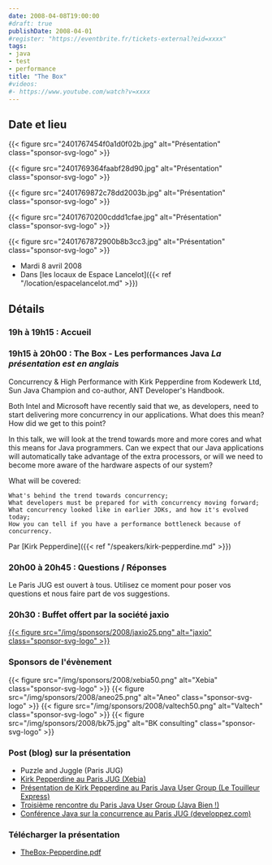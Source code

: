 ```yaml
---
date: 2008-04-08T19:00:00
#draft: true
publishDate: 2008-04-01
#register: "https://eventbrite.fr/tickets-external?eid=xxxx"
tags:
- java
- test
- performance
title: "The Box"
#videos: 
#- https://www.youtube.com/watch?v=xxxx
---
```


## Date et lieu


{{< figure src="2401767454f0a1d0f02b.jpg" alt="Présentation" class="sponsor-svg-logo" >}}

{{< figure src="2401769364faabf28d90.jpg" alt="Présentation" class="sponsor-svg-logo" >}}

{{< figure src="2401769872c78dd2003b.jpg" alt="Présentation" class="sponsor-svg-logo" >}}

{{< figure src="24017670200cddd1cfae.jpg" alt="Présentation" class="sponsor-svg-logo" >}}

{{< figure src="2401767872900b8b3cc3.jpg" alt="Présentation" class="sponsor-svg-logo" >}}

* Mardi 8 avril 2008
* Dans [les locaux de Espace Lancelot]({{< ref "/location/espacelancelot.md" >}})
<!-- Photos - 84 participants -->


## Détails

### 19h à 19h15 : Accueil

### 19h15 à 20h00 : The Box - Les performances Java _La présentation est en anglais_

Concurrency & High Performance with Kirk Pepperdine from Kodewerk Ltd, Sun Java Champion and co-author, ANT Developer's Handbook.

Both Intel and Microsoft have recently said that we, as developers, need to start delivering more concurrency in our applications. What does this mean? How did we get to this point?

In this talk, we will look at the trend towards more and more cores and what this means for Java programmers. Can we expect that our Java applications will automatically take advantage of the extra processors, or will we need to become more aware of the hardware aspects of our system?

What will be covered:

    What's behind the trend towards concurrency;
    What developers must be prepared for with concurrency moving forward;
    What concurrency looked like in earlier JDKs, and how it's evolved today;
    How you can tell if you have a performance bottleneck because of concurrency.

Par [Kirk Pepperdine]({{< ref "/speakers/kirk-pepperdine.md" >}})

### 20h00 à 20h45 : Questions / Réponses

Le Paris JUG est ouvert à tous. Utilisez ce moment pour poser vos questions et nous faire part de vos suggestions.

### 20h30 : Buffet offert par la société jaxio

[{{< figure src="/img/sponsors/2008/jaxio25.png" alt="jaxio" class="sponsor-svg-logo" >}}](http://www.jaxio.fr/)

### Sponsors de l'évènement

{{< figure src="/img/sponsors/2008/xebia50.png" alt="Xebia" class="sponsor-svg-logo" >}}
{{< figure src="/img/sponsors/2008/aneo25.png" alt="Aneo" class="sponsor-svg-logo" >}}
{{< figure src="/img/sponsors/2008/valtech50.png" alt="Valtech" class="sponsor-svg-logo" >}}
{{< figure src="/img/sponsors/2008/bk75.jpg" alt="BK consulting" class="sponsor-svg-logo" >}}

### Post (blog) sur la présentation

* Puzzle and Juggle (Paris JUG)
* [Kirk Pepperdine au Paris JUG (Xebia)](http://blog.xebia.fr/2008/04/14/revue-de-presse-xebia-52/#PJUG)
* [Présentation de Kirk Pepperdine au Paris Java User Group (Le Touilleur Express)](http://www.touilleur-express.fr/2008/04/09/presentation-de-kirk-pepperdine-au-paris-java-user-group/)
* [Troisième rencontre du Paris Java User Group (Java Bien !)](http://sunchic.free.fr/wordpress/index.php/archives/2008/04/09/troisieme-rencontre-du-paris-java-user-group/)
* [Conférence Java sur la concurrence au Paris JUG (developpez.com)](http://blog.developpez.com/java?title=conference_java_sur_la_concurrence_au_pa)

### Télécharger la présentation

* [TheBox-Pepperdine.pdf](TheBox-Pepperdine.pdf)
